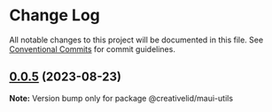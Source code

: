 # Change Log

All notable changes to this project will be documented in this file.
See [Conventional Commits](https://conventionalcommits.org) for commit guidelines.

## [0.0.5](https://github.com/Creative-Lid/lib-maui/compare/@creativelid/maui-utils@0.0.4...@creativelid/maui-utils@0.0.5) (2023-08-23)

**Note:** Version bump only for package @creativelid/maui-utils
